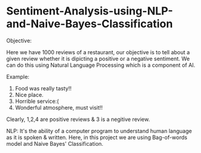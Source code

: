 # Sentiment-Analysis-using-NLP-and-Naive-Bayes-Classification

Objective:

Here we have 1000 reviews of a restaurant, our objective is to tell about a given review whether it is dipicting a positive or a negative sentiment. We can do this using Natural Language Processing which is a component of AI.

Example:
1) Food was really tasty!!  
2) Nice place.
3) Horrible service:(
4) Wonderful atmosphere, must visit!!

Clearly, 1,2,4 are positive reviews & 3 is a negitive review.

NLP: It's the ability of a computer program to understand human language as it is spoken & written. Here, in this project we are using Bag-of-words model and Naive Bayes' Classification. 
